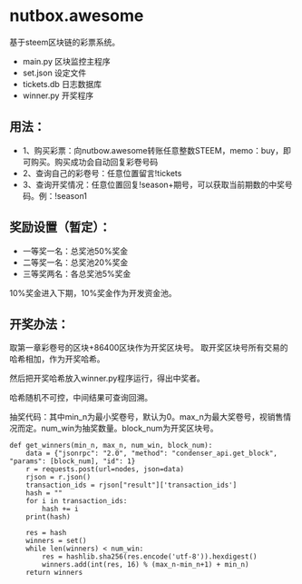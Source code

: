 # nutbox.awesome
基于steem区块链的彩票系统。

- main.py 区块监控主程序
- set.json 设定文件
- tickets.db 日志数据库
- winner.py 开奖程序

## 用法：
- 1、购买彩票：向nutbow.awesome转账任意整数STEEM，memo：buy，即可购买。购买成功会自动回复彩卷号码
- 2、查询自己的彩卷号：任意位置留言!tickets
- 3、查询开奖情况：任意位置回复!season+期号，可以获取当前期数的中奖号码。例：!season1

## 奖励设置（暂定）：
- 一等奖一名：总奖池50%奖金
- 二等奖一名：总奖池20%奖金
- 三等奖两名：各总奖池5%奖金

10%奖金进入下期，10%奖金作为开发资金池。


## 开奖办法：
取第一章彩卷号的区块+86400区块作为开奖区块号。
取开奖区块号所有交易的哈希相加，作为开奖哈希。

然后把开奖哈希放入winner.py程序运行，得出中奖者。

哈希随机不可控，中间结果可查询回溯。


抽奖代码：其中min_n为最小奖卷号，默认为0。max_n为最大奖卷号，视销售情况而定。num_win为抽奖数量。block_num为开奖区块号。
```
def get_winners(min_n, max_n, num_win, block_num):
    data = {"jsonrpc": "2.0", "method": "condenser_api.get_block", "params": [block_num], "id": 1}
    r = requests.post(url=nodes, json=data)
    rjson = r.json()
    transaction_ids = rjson["result"]['transaction_ids']
    hash = ""
    for i in transaction_ids:
        hash += i
    print(hash)

    res = hash
    winners = set()
    while len(winners) < num_win:
        res = hashlib.sha256(res.encode('utf-8')).hexdigest()
        winners.add(int(res, 16) % (max_n-min_n+1) + min_n)
    return winners

```
